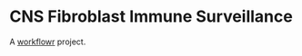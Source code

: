# CNS Fibroblast Immune Surveillance

A [workflowr][] project.

[workflowr]: https://github.com/workflowr/workflowr
